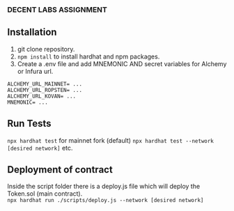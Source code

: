 ### DECENT LABS ASSIGNMENT

## Installation
1. git clone repository.
2. ```npm install``` to install hardhat and npm packages.
3. Create a .env file and add MNEMONIC AND secret variables for Alchemy or Infura url.
```
ALCHEMY_URL_MAINNET= ...
ALCHEMY_URL_ROPSTEN= ...
ALCHEMY_URL_KOVAN= ...
MNEMONIC= ...
```

## Run Tests
```npx hardhat test``` for mainnet fork (default)
```npx hardhat test --network [desired network]``` etc.

## Deployment of contract
Inside the script folder there is a deploy.js file which will deploy the Token.sol (main contract).  
```npx hardhat run ./scripts/deploy.js --network [desired network]```


